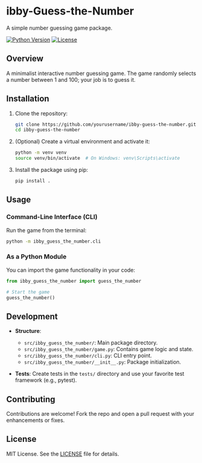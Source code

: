 <!-- File: README.md
     Reason: Modern README for professional Python project "ibby-guess-the-number"
     Changes: Added installation, usage, and contribution instructions, badges, and project overview. -->

# ibby-Guess-the-Number

A simple number guessing game package.

[![Python Version](https://img.shields.io/badge/python-3.7%2B-blue)](https://www.python.org/)
[![License](https://img.shields.io/badge/license-MIT-green)](LICENSE)

## Overview

A minimalist interactive number guessing game. The game randomly selects a number between 1 and 100; your job is to guess it.

## Installation

1. Clone the repository:
   ```bash
   git clone https://github.com/yourusername/ibby-guess-the-number.git
   cd ibby-guess-the-number
   ```

2. (Optional) Create a virtual environment and activate it:
   ```bash
   python -m venv venv
   source venv/bin/activate  # On Windows: venv\Scripts\activate
   ```

3. Install the package using pip:
   ```bash
   pip install .
   ```

## Usage

### Command-Line Interface (CLI)

Run the game from the terminal:

```bash
python -m ibby_guess_the_number.cli
```

### As a Python Module

You can import the game functionality in your code:

```python
from ibby_guess_the_number import guess_the_number

# Start the game
guess_the_number()
```

## Development

- **Structure**: 
  - `src/ibby_guess_the_number/`: Main package directory.
  - `src/ibby_guess_the_number/game.py`: Contains game logic and state.
  - `src/ibby_guess_the_number/cli.py`: CLI entry point.
  - `src/ibby_guess_the_number/__init__.py`: Package initialization.

- **Tests**:
  Create tests in the `tests/` directory and use your favorite test framework (e.g., pytest).

## Contributing

Contributions are welcome! Fork the repo and open a pull request with your enhancements or fixes.

## License

MIT License. See the [LICENSE](LICENSE) file for details.
